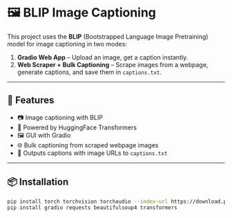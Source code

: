 # 🖼️ BLIP Image Captioning

This project uses the **BLIP** (Bootstrapped Language Image Pretraining) model for image captioning in two modes:

1. **Gradio Web App** – Upload an image, get a caption instantly.
2. **Web Scraper + Bulk Captioning** – Scrape images from a webpage, generate captions, and save them in `captions.txt`.

---

## 🚀 Features

- 📷 Image captioning with BLIP
- 🧠 Powered by HuggingFace Transformers
- 🖼️ GUI with Gradio
- 🌐 Bulk captioning from scraped webpage images
- 📄 Outputs captions with image URLs to `captions.txt`

---

## 📦 Installation

```bash
pip install torch torchvision torchaudio --index-url https://download.pytorch.org/whl/cpu
pip install gradio requests beautifulsoup4 transformers
